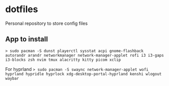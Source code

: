 # dotfiles
Personal repository to store config files

## App to install 
`> sudo pacman -S dunst playerctl sysstat acpi gnome-flashback autorandr arandr networkmanager network-manager-applet rofi i3 i3-gaps i3-blocks zsh nvim tmux alacritty kitty picom xclip`

For hyprland 
`> sudo pacman -S swaync network-manager-applet wofi hyprland hypridle hyprlock xdg-desktop-portal-hyprland kenshi wlogout waybar `

